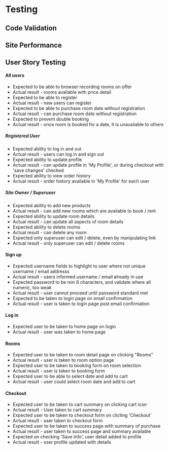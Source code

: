 # Testing

## Code Validation

## Site Performance

## User Story Testing

#### All users

+ Expected to be able to browser recording rooms on offer
+ Actual result - rooms available with price detail
+ Expected to be able to register
+ Actual result - new users can register
+ Expected to be able to purchase room date without registration
+ Actual result - can purchase room date without registration
+ Expected to prevent double booking
+ Actual result - once room is booked for a date, it is unavailable to others

##### Registered User

+ Expected ability to log in and out
+ Actual result - users can log in and sign out
+ Expected ability to update profile
+ Actual result - can update profile in 'My Profile', or during checkout with 'save changes' checked
+ Expected ability to view order history
+ Actual result - order history available in 'My Profile' for each user

##### Site Owner / Superuser

+ Expected ability to add new products
+ Actual result - can add new rooms which are available to book / rent
+ Expected ability to update room details
+ Actual result - can update all aspects of room details
+ Expected ability to delete rooms
+ Actual result - can delete any room 
+ Expected only superuser can edit / delete, even by manipulating link
+ Actual result - only superuser can edit / delete rooms

#### Sign up

+ Expected username fields to highlight to user where not unique username / email addresss
+ Actual result - users informed username / email already in use
+ Expected password to be min 8 characters, and validate where all numeric, too weak
+ Actual result - user cannot proceed until password standard met
+ Expected to be taken to login page on email confirmation
+ Actual result - user is taken to login page post email confirmation

#### Log in

+ Expected user to be taken to home page on login
+ Actual result - user was taken to home page

#### Rooms 

+ Expected user to be taken to room detail page on clicking "Rooms"
+ Actual result - user is taken to room option page
+ Expected user to be taken to booking form on room selection
+ Actual result - user is taken to booking form
+ Expected user to be able to select date and add to cart
+ Actual result - user could select room date and add to cart

#### Checkout

+ Expected user to be taken to cart summary on clicking cart icon
+ Actual result - User taken to cart summary
+ Expected user to be taken to checkout form on clicting 'Checkout'
+ Actual result - user taken to checkout form
+ Expected user to be taken to success page with summary of purchase
+ Actual result - user taken to success page and summary available
+ Expected on checking 'Save Info', user detail added to profile
+ Actual result - user profile updated with details



